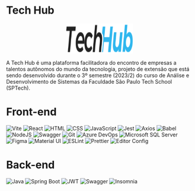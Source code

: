 # Tech Hub

<div align='center'> 
  <img src="src/imgs/tech-hub-logo.svg" width="180px" height="80px" alt="Logotipo da Tech Hub">
</div>

A Tech Hub é uma plataforma facilitadora do encontro de empresas a talentos autônomos do mundo da tecnologia, projeto de extensão que está sendo desenvolvido durante o 3º semestre (2023/2) do curso de Análise e Desenvolvimento de Sistemas da Faculdade São Paulo Tech School (SPTech).

# Front-end

![Vite](https://img.shields.io/badge/Vite-B73BFE?style=for-the-badge&logo=vite&logoColor=FFD62E)
![React](https://img.shields.io/badge/React-20232A?style=for-the-badge&logo=react&logoColor=61DAFB)
![HTML](https://img.shields.io/badge/HTML5-E34F26?style=for-the-badge&logo=html5&logoColor=white)
![CSS](https://img.shields.io/badge/CSS3-1572B6?style=for-the-badge&logo=css3&logoColor=white)
![JavaScript](https://img.shields.io/badge/JavaScript-323330?style=for-the-badge&logo=javascript&logoColor=F7DF1E)
![Jest](https://img.shields.io/badge/Jest-C21325?style=for-the-badge&logo=jest&logoColor=white)
![Axios](https://img.shields.io/badge/axios-671ddf?&style=for-the-badge&logo=axios&logoColor=white)
![Babel](https://img.shields.io/badge/Babel-F9DC3E?style=for-the-badge&logo=babel&logoColor=white)
![NodeJS](https://img.shields.io/badge/Node%20js-339933?style=for-the-badge&logo=nodedotjs&logoColor=white)
![Swagger](https://img.shields.io/badge/Swagger-85EA2D?style=for-the-badge&logo=Swagger&logoColor=white)
![Git](https://img.shields.io/badge/GIT-E44C30?style=for-the-badge&logo=git&logoColor=white)
![Azure DevOps](https://img.shields.io/badge/Azure_DevOps-0078D7?style=for-the-badge&logo=azure-devops&logoColor=white)
![Microsoft SQL Server](https://img.shields.io/badge/Microsoft%20SQL%20Server-CC2927?style=for-the-badge&logo=microsoft%20sql%20server&logoColor=white)
![Figma](https://img.shields.io/badge/Figma-F24E1E?style=for-the-badge&logo=figma&logoColor=white)
![Material UI](https://img.shields.io/badge/Material%20UI-007FFF?style=for-the-badge&logo=mui&logoColor=white)
![ESLint](https://img.shields.io/badge/eslint-3A33D1?style=for-the-badge&logo=eslint&logoColor=white)
![Prettier](https://img.shields.io/badge/prettier-1A2C34?style=for-the-badge&logo=prettier&logoColor=F7BA3E)
![Editor Config](https://img.shields.io/badge/Editor%20Config-E0EFEF?style=for-the-badge&logo=editorconfig&logoColor=000)

# Back-end


![Java](https://img.shields.io/badge/java-%23ED8B00.svg?style=for-the-badge&logo=openjdk&logoColor=white)
![Spring Boot](https://img.shields.io/badge/Spring_Boot-F2F4F9?style=for-the-badge&logo=spring-boot)
![JWT](https://img.shields.io/badge/JWT-000000?style=for-the-badge&logo=JSON%20web%20tokens&logoColor=white)
![Swagger](https://img.shields.io/badge/Swagger-85EA2D?style=for-the-badge&logo=Swagger&logoColor=white)
![Insomnia](https://img.shields.io/badge/Insomnia-5849be?style=for-the-badge&logo=Insomnia&logoColor=white)
